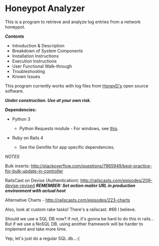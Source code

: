 Honeypot Analyzer
=================

This is a program to retrieve and analyze log entries from a network honeypot.

***Contents***
* Introduction & Description
* Breakdown of System Components
* Installation Instructions
* Execution Instructions
* User Functional Walk-through
* Troubleshooting
* Known Issues



This program currently works with log files from [HoneyD's](http://www.honeyd.org) open source software.

***Under construction. Use at your own risk.***


**Dependencies:**
- Python 3

  - Python Requests module - For windows, see [this](http://stackoverflow.com/questions/1449494/how-do-i-install-python-packages-on-windows).


- Ruby on Rails 4

  - See the Gemfile for app specific dependencies.


*NOTES*

Bulk inserts: http://stackoverflow.com/questions/7965949/best-practice-for-bulk-update-in-controller

RailsCast on Devise (Authentication): http://railscasts.com/episodes/209-devise-revised
***REMEMBER: Set action mailer URL in production environment with actual host***

Alternative Charts - http://railscasts.com/episodes/223-charts

Also, look at custom rake tasks! There's a railscast. #66 I believe.

Should we use a SQL DB now?
If not, it's gonna be hard to do this in rails...
But if we use a NoSQL DB, using another framework will be harder to implement and take more time.

Yep, let's just do a regular SQL db...:(
